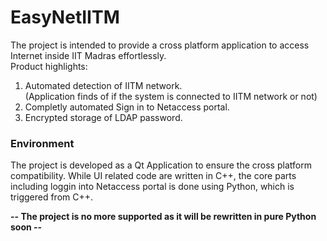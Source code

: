 # EasyNetIITM

The project is intended to provide a cross platform application to access Internet inside IIT Madras effortlessly.  
Product highlights:  

1. Automated detection of IITM network.  
(Application finds of if the system is connected to IITM network or not)
2. Completly automated Sign in to Netaccess portal.
3. Encrypted storage of LDAP password.

### Environment

The project is developed as a Qt Application to ensure the cross platform compatibility. While UI related code are written in C++, the core parts including loggin into Netaccess portal is done using Python, which is triggered from C++.


**-- The project is no more supported as it will be rewritten in pure Python soon --**
